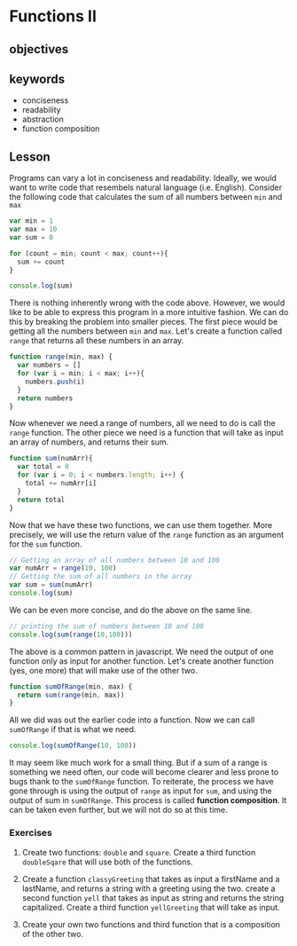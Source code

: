 # Functions II

## objectives

## keywords

* conciseness
* readability
* abstraction
* function composition

## Lesson

Programs can vary a lot in conciseness and readability. Ideally, we would want to write code that resembels natural language (i.e. English). Consider the following code that calculates the sum of all numbers between `min` and `max`

```js
var min = 1
var max = 10
var sum = 0

for (count = min; count < max; count++){
  sum += count
}

console.log(sum)
```

There is nothing inherently wrong with the code above. However, we would like to be able to express this program in a more intuitive fashion. We can do this by breaking the problem into smaller pieces. The first piece would be getting all the numbers between `min` and `max`. Let's create a function called `range` that returns all these numbers in an array.

```js
function range(min, max) {
  var numbers = []
  for (var i = min; i < max; i++){
    numbers.push(i)
  }
  return numbers
}
```

Now whenever we need a range of numbers, all we need to do is call the `range` function. The other piece we need is a function that will take as input an array of numbers, and returns their sum.

```js
function sum(numArr){
  var total = 0
  for (var i = 0; i < numbers.length; i++) {
    total += numArr[i]
  }
  return total
}
```

Now that we have these two functions, we can use them together. More precisely, we will use the return value of the `range` function as an argument for the `sum` function.

```js
// Getting an array of all numbers between 10 and 100
var numArr = range(10, 100)
// Getting the sum of all numbers in the array
var sum = sum(numArr)
console.log(sum)
```

We can be even more concise, and do the above on the same line.

```js
// printing the sum of numbers between 10 and 100
console.log(sum(range(10,100)))
```

The above is a common pattern in javascript. We need the output of one function only as input for another function. Let's create another function (yes, one more) that will make use of the other two.

```js
function sumOfRange(min, max) {
  return sum(range(min, max))
}
```

All we did was out the earlier code into a function. Now we can call `sumOfRange` if that is what we need.

```js
console.log(sumOfRange(10, 100))
```

It may seem like much work for a small thing. But if a sum of a range is something we need often, our code will become clearer and less prone to bugs thank to the `sumOfRange` function. To reiterate, the process we have gone through is using the output of `range` as input for `sum`, and using the output of sum in `sumOfRange`. This process is called **function composition**. It can be taken even further, but we will not do so at this time.

### Exercises

1. Create two functions: `double` and `square`. Create a third function `doubleSqare` that will use both of the functions.

2. Create a function `classyGreeting` that takes as input a firstName and a lastName, and returns a string with a greeting using the two. create a second function `yell` that takes as input as string and returns the string capitalized. Create a third function `yellGreeting` that will take as input.

3. Create your own two functions and third function that is a composition of the other two.

